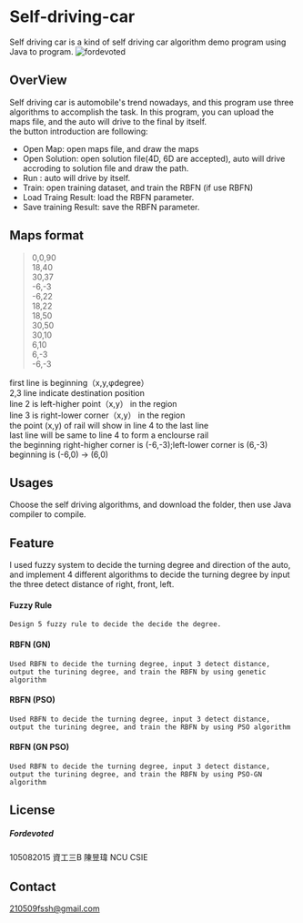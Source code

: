 # Self-driving-car
  Self driving car is a kind of self driving car algorithm demo program using Java to program.
  ![fordevoted](https://imgur.com/1G3Qc9L.png "Self driving car")
  
## OverView
  Self driving car is automobile's trend nowadays, and this program use three algorithms to accomplish the task. In this program, you can upload the maps file, and the auto will drive to the final by itself.<br>
  the button introduction are following:<br>
  * Open Map: open maps file, and draw the maps
  * Open Solution: open solution file(4D, 6D are accepted), auto will drive accroding to solution file and draw the path.
  * Run : auto will drive by itself.
  * Train: open training dataset, and train the RBFN (if use RBFN)
  * Load Traing Result: load the RBFN parameter.
  * Save training Result: save the RBFN parameter.
## Maps format
  >0,0,90<br>
18,40<br>
30,37<br>
-6,-3<br>
-6,22<br>
18,22<br>
18,50<br>
30,50<br>
30,10<br>
6,10<br>
6,-3<br>
-6,-3<br>

first line is beginning（x,y,φdegree）<br>
2,3 line indicate destination position<br>
line 2 is left-higher point（x,y） in the region<br>
line 3 is right-lower corner（x,y） in the region<br>
the point (x,y) of rail will show in line 4 to the last line<br>
last line will be same to line 4 to form a enclourse rail<br>
the beginning right-higher corner is (-6,-3);left-lower corner is (6,-3)<br>
beginning is (-6,0) -> (6,0)<br>

## Usages
  Choose the self driving algorithms, and download the folder, then use Java compiler to compile. 
## Feature
  I used fuzzy system to decide the turning degree and direction of the auto, and implement 4 different algorithms to decide the turning degree by input the three detect distance of right, front, left.
  #### Fuzzy Rule
    Design 5 fuzzy rule to decide the decide the degree.  
  #### RBFN (GN)
    Used RBFN to decide the turning degree, input 3 detect distance, output the turining degree, and train the RBFN by using genetic algorithm
  #### RBFN (PSO)
    Used RBFN to decide the turning degree, input 3 detect distance, output the turining degree, and train the RBFN by using PSO algorithm
  #### RBFN (GN PSO)
    Used RBFN to decide the turning degree, input 3 detect distance, output the turining degree, and train the RBFN by using PSO-GN algorithm
## License
##### Fordevoted
 105082015 資工三B 陳昱瑋 NCU CSIE
## Contact
 210509fssh@gmail.com
